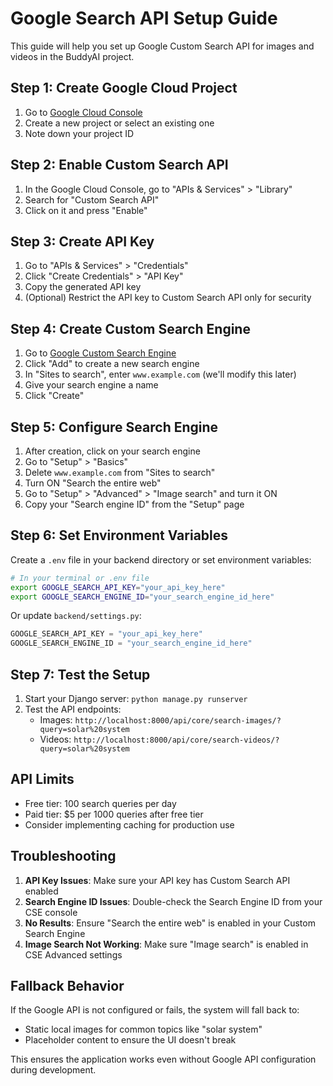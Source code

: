 # Google Search API Setup Guide

This guide will help you set up Google Custom Search API for images and videos in the BuddyAI project.

## Step 1: Create Google Cloud Project

1. Go to [Google Cloud Console](https://console.cloud.google.com/)
2. Create a new project or select an existing one
3. Note down your project ID

## Step 2: Enable Custom Search API

1. In the Google Cloud Console, go to "APIs & Services" > "Library"
2. Search for "Custom Search API"
3. Click on it and press "Enable"

## Step 3: Create API Key

1. Go to "APIs & Services" > "Credentials"
2. Click "Create Credentials" > "API Key"
3. Copy the generated API key
4. (Optional) Restrict the API key to Custom Search API only for security

## Step 4: Create Custom Search Engine

1. Go to [Google Custom Search Engine](https://cse.google.com/cse/)
2. Click "Add" to create a new search engine
3. In "Sites to search", enter `www.example.com` (we'll modify this later)
4. Give your search engine a name
5. Click "Create"

## Step 5: Configure Search Engine

1. After creation, click on your search engine
2. Go to "Setup" > "Basics"
3. Delete `www.example.com` from "Sites to search"
4. Turn ON "Search the entire web"
5. Go to "Setup" > "Advanced" > "Image search" and turn it ON
6. Copy your "Search engine ID" from the "Setup" page

## Step 6: Set Environment Variables

Create a `.env` file in your backend directory or set environment variables:

```bash
# In your terminal or .env file
export GOOGLE_SEARCH_API_KEY="your_api_key_here"
export GOOGLE_SEARCH_ENGINE_ID="your_search_engine_id_here"
```

Or update `backend/settings.py`:

```python
GOOGLE_SEARCH_API_KEY = "your_api_key_here"
GOOGLE_SEARCH_ENGINE_ID = "your_search_engine_id_here"
```

## Step 7: Test the Setup

1. Start your Django server: `python manage.py runserver`
2. Test the API endpoints:
   - Images: `http://localhost:8000/api/core/search-images/?query=solar%20system`
   - Videos: `http://localhost:8000/api/core/search-videos/?query=solar%20system`

## API Limits

- Free tier: 100 search queries per day
- Paid tier: $5 per 1000 queries after free tier
- Consider implementing caching for production use

## Troubleshooting

1. **API Key Issues**: Make sure your API key has Custom Search API enabled
2. **Search Engine ID Issues**: Double-check the Search Engine ID from your CSE console
3. **No Results**: Ensure "Search the entire web" is enabled in your Custom Search Engine
4. **Image Search Not Working**: Make sure "Image search" is enabled in CSE Advanced settings

## Fallback Behavior

If the Google API is not configured or fails, the system will fall back to:
- Static local images for common topics like "solar system"
- Placeholder content to ensure the UI doesn't break

This ensures the application works even without Google API configuration during development. 